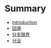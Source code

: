 # Summary

* [Introduction](README.md)
* [回溯](chapter1.md)
* [分支限界](fen_zhi_xian_jie.md)
* [分治](fen_zhi.md)

